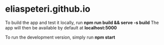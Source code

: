 # eliaspeteri.github.io

To build the app and test it locally, run **npm run build && serve -s build**
The app will then be available by default at **localhost:5000**

To run the development version, simply run **npm start**
